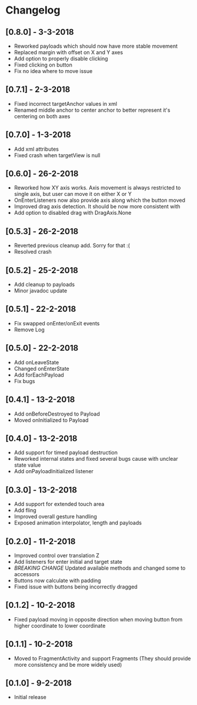 # Changelog

## [0.8.0] - 3-3-2018

* Reworked payloads which should now have more stable movement
* Replaced margin with offset on X and Y axes
* Add option to properly disable clicking
* Fixed clicking on button
* Fix no idea where to move issue

## [0.7.1] - 2-3-2018

* Fixed incorrect targetAnchor values in xml
* Renamed middle anchor to center anchor to better represent it's centering on both axes

## [0.7.0] - 1-3-2018

- Add xml attributes
- Fixed crash when targetView is null

## [0.6.0] - 26-2-2018

- Reworked how XY axis works. Axis movement is always restricted to single axis, but user can move it on either X or Y
- OnEnterListeners now also provide axis along which the button moved
- Improved drag axis detection. It should be now more consistent with
- Add option to disabled drag with DragAxis.None

## [0.5.3] - 26-2-2018

- Reverted previous cleanup add. Sorry for that :(
- Resolved crash

## [0.5.2] - 25-2-2018

- Add cleanup to payloads
- Minor javadoc update

## [0.5.1] - 22-2-2018

- Fix swapped onEnter/onExit events
- Remove Log

## [0.5.0] - 22-2-2018

- Add onLeaveState
- Changed onEnterState
- Add forEachPayload
- Fix bugs

## [0.4.1] - 13-2-2018

- Add onBeforeDestroyed to Payload
- Moved onInitialized to Payload

## [0.4.0] - 13-2-2018

- Add support for timed payload destruction
- Reworked internal states and fixed several bugs cause with unclear state value
- Add onPayloadInitialized listener

## [0.3.0] - 13-2-2018

- Add support for extended touch area
- Add fling
- Improved overall gesture handling
- Exposed animation interpolator, length and payloads

## [0.2.0] - 11-2-2018

- Improved control over translation Z
- Add listeners for enter initial and target state
- *BREAKING CHANGE* Updated available methods and changed some to accessors
- Buttons now calculate with padding
- Fixed issue with buttons being incorrectly dragged

## [0.1.2] - 10-2-2018

- Fixed payload moving in opposite direction when moving button from higher coordinate to lower coordinate

## [0.1.1] - 10-2-2018

- Moved to FragmentActivity and support Fragments (They should provide more consistency and be more widely used)

## [0.1.0] - 9-2-2018

- Initial release
